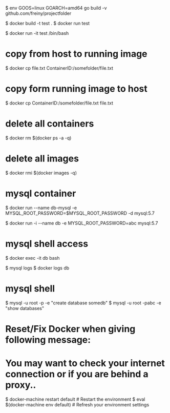 $ env GOOS=linux GOARCH=amd64 go build -v github.com/freiny/projectfolder

$ docker build -t test .
$ docker run test

$ docker run -it test /bin/bash


# copy from host to running image
$ docker cp file.txt ContainerID:/somefolder/file.txt

# copy form running image to host
$ docker cp ContainerID:/somefolder/file.txt file.txt

# delete all containers
$ docker rm $(docker ps -a -q)

# delete all images
$ docker rmi $(docker images -q)

# mysql container
$ docker run --name db-mysql -e MYSQL_ROOT_PASSWORD=$MYSQL_ROOT_PASSWORD -d mysql:5.7

$ docker run -i --name db -e MYSQL_ROOT_PASSWORD=abc mysql:5.7

# mysql shell access
$ docker exec -it db bash

$ mysql logs
$ docker logs db

# mysql shell
$ mysql -u root -p -e "create database somedb"
$ mysql -u root -pabc -e "show databases"

# Reset/Fix Docker when giving following message:
# You may want to check your internet connection or if you are behind a proxy..
$ docker-machine restart default      # Restart the environment
$ eval $(docker-machine env default)  # Refresh your environment settings
